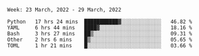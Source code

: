 <!--START_SECTION:waka-->
```text
Week: 23 March, 2022 - 29 March, 2022

Python   17 hrs 24 mins  ███████████▓░░░░░░░░░░░░░   46.82 % 
YAML     6 hrs 44 mins   ████▓░░░░░░░░░░░░░░░░░░░░   18.16 % 
Bash     3 hrs 27 mins   ██▒░░░░░░░░░░░░░░░░░░░░░░   09.31 % 
Other    2 hrs 6 mins    █▒░░░░░░░░░░░░░░░░░░░░░░░   05.65 % 
TOML     1 hr 21 mins    █░░░░░░░░░░░░░░░░░░░░░░░░   03.66 % 
```
<!--END_SECTION:waka-->
